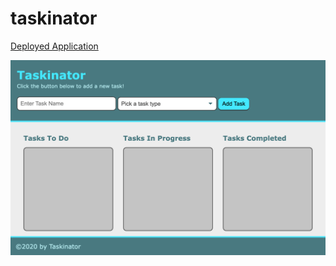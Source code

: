 # taskinator
[Deployed Application](https://katiechurchwell.github.io/taskinator/)

![Screenshot of Taskinator Application](assets/images/screen-capture.png)
